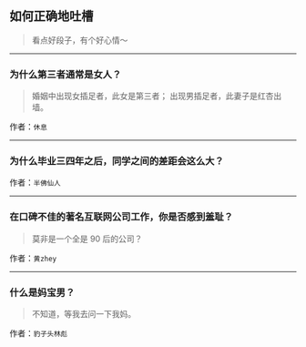 ## 如何正确地吐槽

> 看点好段子，有个好心情～


 
---

### 为什么第三者通常是女人？

> 婚姻中出现女插足者，此女是第三者；
> 出现男插足者，此妻子是红杏出墙。


作者：`休息`

---

### 为什么毕业三四年之后，同学之间的差距会这么大？

> 


作者：`半佛仙人`

---

### 在口碑不佳的著名互联网公司工作，你是否感到羞耻？

> 莫非是一个全是 90 后的公司？


作者：`黄zhey`

---

### 什么是妈宝男？

> 不知道，等我去问一下我妈。


作者：`豹子头林彪`
